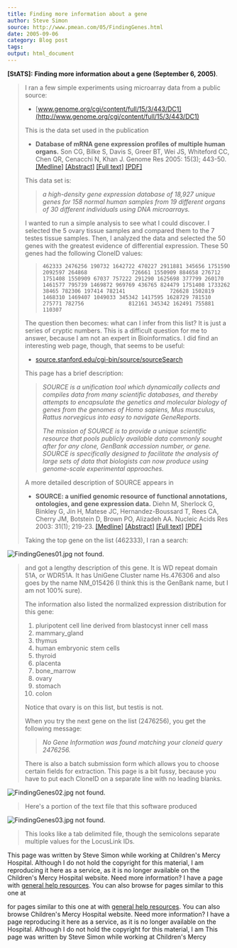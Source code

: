 ```yaml
---
title: Finding more information about a gene
author: Steve Simon
source: http://www.pmean.com/05/FindingGenes.html
date: 2005-09-06
category: Blog post
tags: 
output: html_document
---
```

**[StATS]:** **Finding more information about a gene
(September 6, 2005)**.

> I ran a few simple experiments using microarray data from a public
> source:
>
> -   [www.genome.org/cgi/content/full/15/3/443/DC1](http://www.genome.org/cgi/content/full/15/3/443/DC1)
>
> This is the data set used in the publication
>
> -   **Database of mRNA gene expression profiles of multiple human
>     organs.** Son CG, Bilke S, Davis S, Greer BT, Wei JS, Whiteford
>     CC, Chen QR, Cenacchi N, Khan J. Genome Res 2005: 15(3); 443-50.
>     [\[Medline\]](http://www.ncbi.nlm.nih.gov/entrez/query.fcgi?cmd=Retrieve&db=PubMed&list_uids=15741514&dopt=Abstract)
>     [\[Abstract\]](http://www.genome.org/cgi/content/abstract/15/3/443)
>     [\[Full text\]](http://www.genome.org/cgi/content/full/15/3/443)
>     [\[PDF\]](http://www.genome.org/cgi/reprint/15/3/443.pdf)
>
> This data set is:
>
> > *a high-density gene expression database of 18,927 unique genes for
> > 158 normal human samples from 19 different organs of 30 different
> > individuals using DNA microarrays.*
>
> I wanted to run a simple analysis to see what I could discover. I
> selected the 5 ovary tissue samples and compared them to the 7 testes
> tissue samples. Then, I analyzed the data and selected the 50 genes
> with the greatest evidence of differential expression. These 50 genes
> had the following CloneID values:
>
> > `462333 2476256 190732 1642722 470227 2911881 345656 1751590 2092597 264868              726661 1550909 884658 276712 1751408 1550909 67037 757222 291290 1625698 377799 260170              1461577 795739 1469872 969769 436765 824479 1751408 1733262 38465 782306 197414 782141              726628 1502819 1468310 1469407 1049033 345342 1417595 1628729 781510 275771 782756              812161 345342 162491 755881 110307`
>
> The question then becomes: what can I infer from this list? It is just
> a series of cryptic numbers. This is a difficult question for me to
> answer, because I am not an expert in Bioinformatics. I did find an
> interesting web page, though, that seems to be useful:
>
> -   [source.stanford.edu/cgi-bin/source/sourceSearch](http://source.stanford.edu/cgi-bin/source/sourceSearch)
>
> This page has a brief description:
>
> > *SOURCE is a unification tool which dynamically collects and
> > compiles data from many scientific databases, and thereby attempts
> > to encapsulate the genetics and molecular biology of genes from the
> > genomes of Homo sapiens, Mus musculus, Rattus norvegicus into easy
> > to navigate GeneReports.*
> >
> > *The mission of SOURCE is to provide a unique scientific resource
> > that pools publicly available data commonly sought after for any
> > clone, GenBank accession number, or gene. SOURCE is specifically
> > designed to facilitate the analysis of large sets of data that
> > biologists can now produce using genome-scale experimental
> > approaches.*
>
> A more detailed description of SOURCE appears in
>
> -   **SOURCE: a unified genomic resource of functional annotations,
>     ontologies, and gene expression data.** Diehn M, Sherlock G,
>     Binkley G, Jin H, Matese JC, Hernandez-Boussard T, Rees CA, Cherry
>     JM, Botstein D, Brown PO, Alizadeh AA. Nucleic Acids Res 2003:
>     31(1); 219-23.
>     [\[Medline\]](http://www.ncbi.nlm.nih.gov/entrez/query.fcgi?cmd=Retrieve&db=PubMed&list_uids=12519986&dopt=Abstract)
>     [\[Abstract\]](http://nar.oxfordjournals.org/cgi/content/abstract/31/1/219)
>     [\[Full
>     text\]](http://nar.oxfordjournals.org/cgi/content/full/31/1/219)
>     [\[PDF\]](http://nar.oxfordjournals.org/cgi/reprint/31/1/219.pdf)
>
> Taking the top gene on the list (462333), I ran a search:

![FindingGenes01.jpg not found.](../../../web/images/05/FindingGenes01.png)

> and got a lengthy description of this gene. It is WD repeat domain
> 51A, or WDR51A. It has UniGene Cluster name Hs.476306 and also goes by
> the name NM\_015426 (I think this is the GenBank name, but I am not
> 100% sure).
>
> The information also listed the normalized expression distribution for
> this gene:
>
> 1.  pluripotent cell line derived from blastocyst inner cell mass
> 2.  mammary\_gland
> 3.  thymus
> 4.  human embryonic stem cells
> 5.  thyroid
> 6.  placenta
> 7.  bone\_marrow
> 8.  ovary
> 9.  stomach
> 10. colon
>
> Notice that ovary is on this list, but testis is not.
>
> When you try the next gene on the list (2476256), you get the
> following message:
>
> > *No Gene Information was found matching your cloneid query 2476256.*
>
> There is also a batch submission form which allows you to choose
> certain fields for extraction. This page is a bit fussy, because you
> have to put each CloneID on a separate line with no leading blanks.

![FindingGenes02.jpg not found.](../../../web/images/05/FindingGenes02.png)

> Here\'s a portion of the text file that this software produced

![FindingGenes03.jpg not found.](../../../web/images/05/FindingGenes03.png)

> This looks like a tab delimited file, though the semicolons separate
> multiple values for the LocusLink IDs.

This page was written by Steve Simon while working at Children\'s Mercy
Hospital. Although I do not hold the copyright for this material, I am
reproducing it here as a service, as it is no longer available on the
Children\'s Mercy Hospital website. Need more information? I have a page
with [general help resources](../GeneralHelp.html). You can also browse
for pages similar to this one at
<!---More--->
for pages similar to this one at
with [general help resources](../GeneralHelp.html). You can also browse
Children\'s Mercy Hospital website. Need more information? I have a page
reproducing it here as a service, as it is no longer available on the
Hospital. Although I do not hold the copyright for this material, I am
This page was written by Steve Simon while working at Children\'s Mercy

<!---Do not use
**[StATS]:** **Finding more information about a gene
This page was written by Steve Simon while working at Children\'s Mercy
Hospital. Although I do not hold the copyright for this material, I am
reproducing it here as a service, as it is no longer available on the
Children\'s Mercy Hospital website. Need more information? I have a page
with [general help resources](../GeneralHelp.html). You can also browse
for pages similar to this one at
--->

